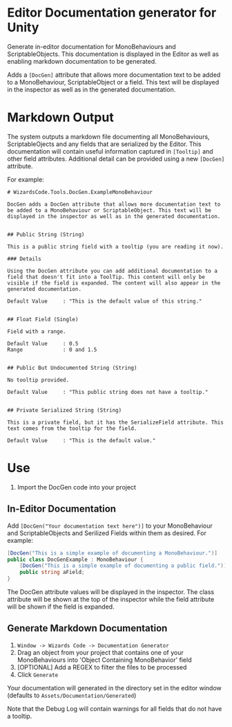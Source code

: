 # Editor Documentation generator for Unity

Generate in-editor documentation for MonoBehaviours and ScriptableObjects. This documentation is displayed in the Editor as well as enabling markdown documentation to be generated.

Adds a `[DocGen]` attribute that allows more documentation text to be added to a MonoBehaviour, ScriptableObject or a field. This text will be displayed in the inspector as well as in the generated documentation.

# Markdown Output

The system outputs a markdown file documenting all MonoBehaviours, ScriptableOjects and any fields that are serialized by the Editor. This documentation will contain useful information captured in `[Tooltip]` and other field attributes. Additional detail can be provided using a new `[DocGen]` attribute.

 For example:

```
# WizardsCode.Tools.DocGen.ExampleMonoBehaviour

DocGen adds a DocGen attribute that allows more documentation text to be added to a MonoBehaviour or ScriptableObject. This text will be displayed in the inspector as well as in the generated documentation.


## Public String (String)

This is a public string field with a tooltip (you are reading it now).

### Details

Using the DocGen attribute you can add additional documentation to a field that doesn't fit into a ToolTip. This content will only be visible if the field is expanded. The content will also appear in the generated documentation. 

Default Value     : "This is the default value of this string."


## Float Field (Single)

Field with a range.

Default Value     : 0.5
Range             : 0 and 1.5


## Public But Undocumented String (String)

No tooltip provided.

Default Value     : "This public string does not have a tooltip."


## Private Serialized String (String)

This is a private field, but it has the SerializeField attribute. This text comes from the tooltip for the field.

Default Value     : "This is the default value."

```

# Use

  1. Import the DocGen code into your project

## In-Editor Documentation

Add `[DocGen("Your documentation text here")]` to your MonoBehaviour and ScriptableObjects and Serilized Fields within them as desired. For example:

```c#
[DocGen("This is a simple example of documenting a MonoBehaviour.")]
public class DocGenExample : MonoBehaviour {
    [DocGen("This is a simple example of documenting a public field.")]
    public string aField;
}
```

The DocGen attribute values will be displayed in the inspector. The class attribute will be shown at the top of the inspector while the field attribute will be shown if the field is expanded.

## Generate Markdown Documentation

  1. `Window -> Wizards Code -> Documentation Generator`
  2. Drag an object from your project that contains one of your MonoBehaviours into 'Object Containing MonoBehavior' field
  3. [OPTIONAL] Add a REGEX to filter the files to be processed
  4. Click `Generate`

Your documentation will generated in the directory set in the editor window (defaults to `Assets/Documentation/Generated`)

Note that the Debug Log will contain warnings for all fields that do not have a tooltip.


